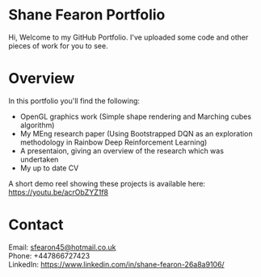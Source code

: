 # Shane Fearon Portfolio
Hi,
Welcome to my GitHub Portfolio. I've uploaded some code and other pieces of work for you to see.
# Overview
In this portfolio you'll find the following:
  - OpenGL graphics work (Simple shape rendering and Marching cubes algorithm)
  - My MEng research paper (Using Bootstrapped DQN as an exploration methodology in Rainbow Deep Reinforcement Learning)
  - A presentaion, giving an overview of the research which was undertaken
  - My up to date CV  

A short demo reel showing these projects is available here: 
https://youtu.be/acrObZYZ1f8

# Contact
Email: sfearon45@hotmail.co.uk  
Phone: +447866727423  
LinkedIn: https://www.linkedin.com/in/shane-fearon-26a8a9106/
